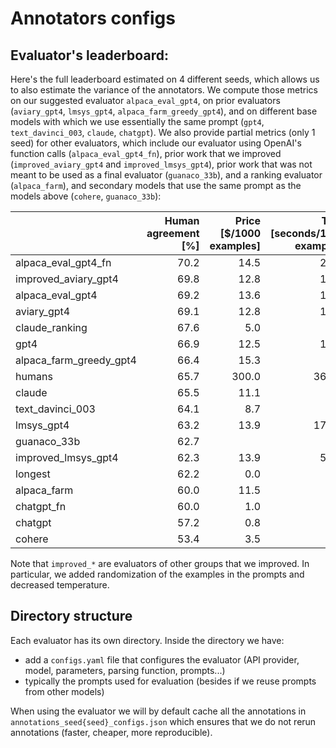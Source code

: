 # Annotators configs

## Evaluator's leaderboard:

Here's the full leaderboard estimated on 4 different seeds, which allows us to also estimate the variance of the
annotators.
We compute those metrics on our suggested evaluator `alpaca_eval_gpt4`, on prior
evaluators (`aviary_gpt4`, `lmsys_gpt4`, `alpaca_farm_greedy_gpt4`), and on different base models with which we use
essentially the same prompt (`gpt4`, `text_davinci_003`, `claude`, `chatgpt`).
We also provide partial metrics (only 1 seed) for other evaluators, which include our evaluator using OpenAI's function
calls (`alpaca_eval_gpt4_fn`), prior work that we
improved (`improved_aviary_gpt4` and `improved_lmsys_gpt4`), prior work that was not meant to be used as a final
evaluator (`guanaco_33b`), and a ranking evaluator (`alpaca_farm`), and secondary models that use the same prompt as the
models above (`cohere`, `guanaco_33b`):

|                         | Human agreement [%] | Price [$/1000 examples] | Time [seconds/1000 examples] | Bias | Variance | Proba. prefer longer | Proba. prefer lists | Proba. prefer 1 | # parsed | mode     |
|:------------------------|--------------------:|------------------------:|-----------------------------:|-----:|---------:|---------------------:|--------------------:|----------------:|---------:|:---------|
| alpaca_eval_gpt4_fn     |                70.2 |                    14.5 |                         2741 |      |          |                 0.75 |                0.63 |            0.49 |      648 | verified |
| improved_aviary_gpt4    |                69.8 |                    12.8 |                         1831 |      |          |                 0.73 |                0.68 |            0.49 |      648 | verified |
| alpaca_eval_gpt4        |                69.2 |                    13.6 |                         1455 | 28.4 |     14.6 |                 0.68 |                0.69 |            0.50 |     2592 | minimal  |
| aviary_gpt4             |                69.1 |                    12.8 |                         1869 | 29.5 |     13.1 |                 0.70 |                0.65 |            0.53 |     2592 | minimal  |
| claude_ranking          |                67.6 |                     5.0 |                          218 |      |          |                 0.73 |                0.63 |            0.46 |      648 | verified |
| gpt4                    |                66.9 |                    12.5 |                         1037 | 31.5 |     14.6 |                 0.65 |                0.61 |            0.54 |     2592 | minimal  |
| alpaca_farm_greedy_gpt4 |                66.4 |                    15.3 |                          878 | 30.2 |     19.3 |                 0.60 |                0.59 |            0.54 |     2592 | minimal  |
| humans                  |                65.7 |                   300.0 |                        36800 |  0.0 |     34.3 |                 0.64 |                0.61 |            0.52 |     2592 | minimal  |
| claude                  |                65.5 |                    11.1 |                          173 | 31.9 |     18.0 |                 0.62 |                0.58 |            0.49 |     2592 | minimal  |
| text_davinci_003        |                64.1 |                     8.7 |                          121 | 33.8 |     22.7 |                 0.70 |                0.64 |            0.47 |     2592 | minimal  |
| lmsys_gpt4              |                63.2 |                    13.9 |                        17982 | 34.7 |     16.1 |                 0.74 |                0.64 |            0.56 |     2592 | minimal  |
| guanaco_33b             |                62.7 |                         |                          911 |      |          |                 0.70 |                0.72 |            0.43 |      451 | verified |
| improved_lmsys_gpt4     |                62.3 |                    13.9 |                         5398 |      |          |                 0.75 |                0.67 |            0.51 |      648 | verified |
| longest                 |                62.2 |                     0.0 |                            0 | 37.8 |      0.0 |                 1.00 |                0.85 |            0.42 |     2592 | verified |
| alpaca_farm             |                60.0 |                    11.5 |                          820 |      |          |                 0.60 |                0.63 |            0.52 |      648 | verified |
| chatgpt_fn              |                60.0 |                     1.0 |                          530 | 36.9 |     27.7 |                 0.62 |                0.65 |            0.49 |     2592 | minimal  |
| chatgpt                 |                57.2 |                     0.8 |                          285 | 39.4 |     34.1 |                 0.59 |                0.56 |            0.49 |     2589 | minimal  |
| cohere                  |                53.4 |                     3.5 |                          217 |      |          |                 0.50 |                0.51 |            0.47 |      648 | verified |

[//]: # (|                         | Human agreement [%] | Price [$/1000 examples] | Time [seconds/1000 examples] | Bias | Variance | Proba. prefer longer | Proba. prefer lists | Proba. prefer 1 | # parsed | mode     |)

[//]: # (|:------------------------|--------------------:|------------------------:|-----------------------------:|-----:|---------:|---------------------:|--------------------:|----------------:|---------:|:---------|)

[//]: # (| improved_aviary_gpt4    |                69.8 |                    12.8 |                         1831 |      |          |                 0.73 |                0.68 |            0.49 |      648 | verified |)

[//]: # (| alpaca_eval_gpt4        |                69.2 |                    13.6 |                         1455 | 28.4 |     14.6 |                 0.68 |                0.69 |            0.50 |     2592 | minimal  |)

[//]: # (| aviary_gpt4             |                69.1 |                    12.8 |                         1869 | 29.5 |     13.1 |                 0.70 |                0.65 |            0.53 |     2592 | minimal  |)

[//]: # (| claude_ranking          |                67.6 |                     5.0 |                          218 |      |          |                 0.73 |                0.63 |            0.46 |      648 | verified |)

[//]: # (| gpt4                    |                66.9 |                    12.5 |                         1037 | 31.5 |     14.6 |                 0.65 |                0.61 |            0.54 |     2592 | minimal  |)

[//]: # (| alpaca_farm_greedy_gpt4 |                66.4 |                    15.3 |                          878 | 30.2 |     19.3 |                 0.60 |                0.59 |            0.54 |     2592 | minimal  |)

[//]: # (| humans                  |                65.7 |                   300.0 |                        36800 |  0.0 |          |                 0.64 |                0.61 |            0.52 |     2592 | minimal  |)

[//]: # (| claude                  |                65.5 |                    11.1 |                          173 | 31.9 |     18.0 |                 0.62 |                0.58 |            0.49 |     2592 | minimal  |)

[//]: # (| text_davinci_003        |                64.1 |                     8.7 |                          121 | 33.8 |     22.7 |                 0.70 |                0.64 |            0.47 |     2592 | minimal  |)

[//]: # (| lmsys_gpt4              |                63.2 |                    13.9 |                        17982 | 34.7 |     16.1 |                 0.74 |                0.64 |            0.56 |     2592 | minimal  |)

[//]: # (| guanaco_33b             |                62.7 |                         |                          911 |      |          |                 0.70 |                0.72 |            0.43 |      451 | verified |)

[//]: # (| improved_lmsys_gpt4     |                62.3 |                    13.9 |                         5398 |      |          |                 0.75 |                0.67 |            0.51 |      648 | verified |)

[//]: # (| longest                 |                62.2 |                     0.0 |                            0 | 37.8 |      0.0 |                 1.00 |                0.85 |            0.42 |     2592 | verified |)

[//]: # (| alpaca_farm             |                60.0 |                    11.5 |                          820 |      |          |                 0.60 |                0.63 |            0.52 |      648 | verified |)

[//]: # (| chatgpt                 |                57.2 |                     0.8 |                          285 | 39.4 |     34.1 |                 0.59 |                0.56 |            0.49 |     2589 | minimal  |)

[//]: # (| cohere                  |                53.4 |                     3.5 |                          217 |      |          |                 0.50 |                0.51 |            0.47 |      648 | verified |)

Note that `improved_*` are evaluators of other groups that we improved. In particular, we added randomization of the
examples in the prompts and decreased temperature.

## Directory structure

Each evaluator has its own directory. Inside the directory we have:

- add a `configs.yaml` file that configures the evaluator (API provider, model, parameters, parsing function,
  prompts...)
- typically the prompts used for evaluation (besides if we reuse prompts from other models)

When using the evaluator we will by default cache all the annotations in `annotations_seed{seed}_configs.json` which
ensures that we do not rerun annotations (faster, cheaper, more reproducible).  
